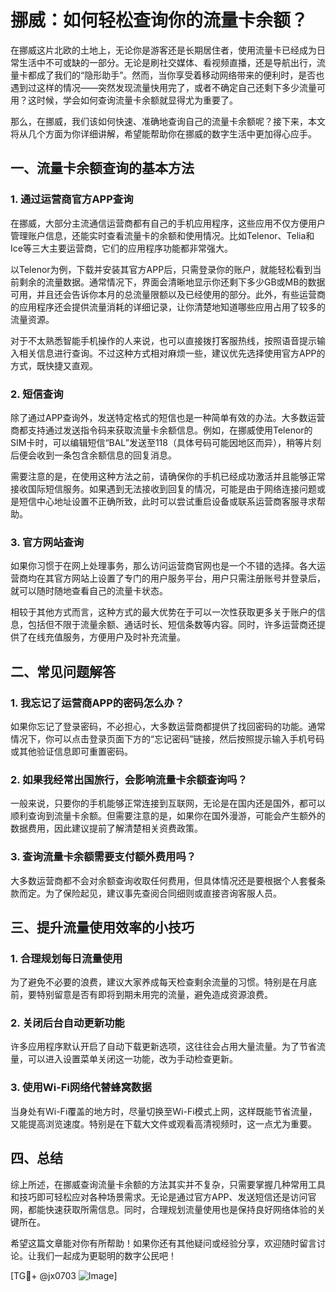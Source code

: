 # 挪威：如何轻松查询你的流量卡余额？

在挪威这片北欧的土地上，无论你是游客还是长期居住者，使用流量卡已经成为日常生活中不可或缺的一部分。无论是刷社交媒体、看视频直播，还是导航出行，流量卡都成了我们的“隐形助手”。然而，当你享受着移动网络带来的便利时，是否也遇到过这样的情况——突然发现流量快用完了，或者不确定自己还剩下多少流量可用？这时候，学会如何查询流量卡余额就显得尤为重要了。

那么，在挪威，我们该如何快速、准确地查询自己的流量卡余额呢？接下来，本文将从几个方面为你详细讲解，希望能帮助你在挪威的数字生活中更加得心应手。

## 一、流量卡余额查询的基本方法

### 1. 通过运营商官方APP查询

在挪威，大部分主流通信运营商都有自己的手机应用程序，这些应用不仅方便用户管理账户信息，还能实时查看流量卡的余额和使用情况。比如Telenor、Telia和Ice等三大主要运营商，它们的应用程序功能都非常强大。

以Telenor为例，下载并安装其官方APP后，只需登录你的账户，就能轻松看到当前剩余的流量数据。通常情况下，界面会清晰地显示你还剩下多少GB或MB的数据可用，并且还会告诉你本月的总流量限额以及已经使用的部分。此外，有些运营商的应用程序还会提供流量消耗的详细记录，让你清楚地知道哪些应用占用了较多的流量资源。

对于不太熟悉智能手机操作的人来说，也可以直接拨打客服热线，按照语音提示输入相关信息进行查询。不过这种方式相对麻烦一些，建议优先选择使用官方APP的方式，既快捷又直观。

### 2. 短信查询

除了通过APP查询外，发送特定格式的短信也是一种简单有效的办法。大多数运营商都支持通过发送指令码来获取流量卡余额信息。例如，在挪威使用Telenor的SIM卡时，可以编辑短信“BAL”发送至118（具体号码可能因地区而异），稍等片刻后便会收到一条包含余额信息的回复消息。

需要注意的是，在使用这种方法之前，请确保你的手机已经成功激活并且能够正常接收国际短信服务。如果遇到无法接收到回复的情况，可能是由于网络连接问题或是短信中心地址设置不正确所致，此时可以尝试重启设备或联系运营商客服寻求帮助。

### 3. 官方网站查询

如果你习惯于在网上处理事务，那么访问运营商官网也是一个不错的选择。各大运营商均在其官方网站上设置了专门的用户服务平台，用户只需注册账号并登录后，就可以随时随地查看自己的流量卡状态。

相较于其他方式而言，这种方式的最大优势在于可以一次性获取更多关于账户的信息，包括但不限于流量余额、通话时长、短信条数等内容。同时，许多运营商还提供了在线充值服务，方便用户及时补充流量。

## 二、常见问题解答

### 1. 我忘记了运营商APP的密码怎么办？

如果你忘记了登录密码，不必担心，大多数运营商都提供了找回密码的功能。通常情况下，你可以点击登录页面下方的“忘记密码”链接，然后按照提示输入手机号码或其他验证信息即可重置密码。

### 2. 如果我经常出国旅行，会影响流量卡余额查询吗？

一般来说，只要你的手机能够正常连接到互联网，无论是在国内还是国外，都可以顺利查询到流量卡余额。但需要注意的是，如果你在国外漫游，可能会产生额外的数据费用，因此建议提前了解清楚相关资费政策。

### 3. 查询流量卡余额需要支付额外费用吗？

大多数运营商都不会对余额查询收取任何费用，但具体情况还是要根据个人套餐条款而定。为了保险起见，建议事先查阅合同细则或直接咨询客服人员。

## 三、提升流量使用效率的小技巧

### 1. 合理规划每日流量使用

为了避免不必要的浪费，建议大家养成每天检查剩余流量的习惯。特别是在月底前，要特别留意是否有即将到期未用完的流量，避免造成资源浪费。

### 2. 关闭后台自动更新功能

许多应用程序默认开启了自动下载更新选项，这往往会占用大量流量。为了节省流量，可以进入设置菜单关闭这一功能，改为手动检查更新。

### 3. 使用Wi-Fi网络代替蜂窝数据

当身处有Wi-Fi覆盖的地方时，尽量切换至Wi-Fi模式上网，这样既能节省流量，又能提高浏览速度。特别是在下载大文件或观看高清视频时，这一点尤为重要。

## 四、总结

综上所述，在挪威查询流量卡余额的方法其实并不复杂，只需要掌握几种常用工具和技巧即可轻松应对各种场景需求。无论是通过官方APP、发送短信还是访问官网，都能快速获取所需信息。同时，合理规划流量使用也是保持良好网络体验的关键所在。

希望这篇文章能对你有所帮助！如果你还有其他疑问或经验分享，欢迎随时留言讨论。让我们一起成为更聪明的数字公民吧！

[TG💪+ @jx0703 ![Image](https://github.com/user-attachments/assets/dbca1d08-cadb-493c-b0ec-ad6f7a83f270)]